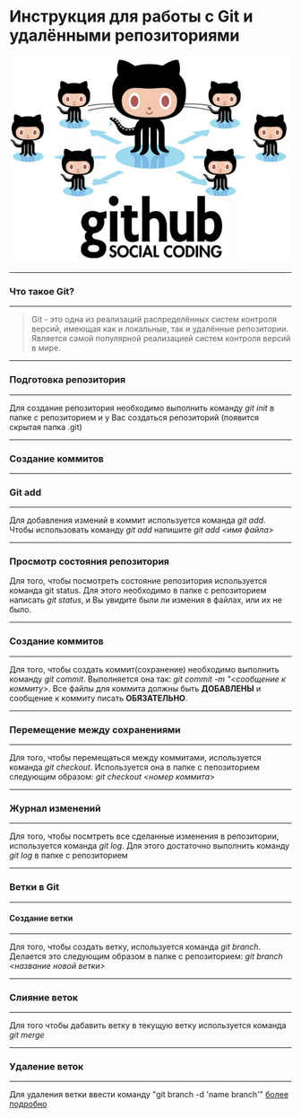 # Инструкция для работы с Git и удалёнными репозиториями
![gitimage](gitimage.png)
____
### Что такое Git?
___
> Git - это одна из реализаций распределённых систем контроля версий, имеющая как и локальные, так и удалённые репозитории. Является самой популярной реализацией систем контроля версий в мире.

___
### Подготовка репозитория
___
Для создание репозитория необходимо выполнить команду *git init* в папке с репозиторием и у Вас создаться репозиторий (появится скрытая папка .git)
___
### Создание коммитов
____
### Git add
____
Для добавления измений в коммит используется команда *git add*. Чтобы использовать команду *git add* напишите *git add <имя файла>*
___
### Просмотр состояния репозитория
Для того, чтобы посмотреть состояние репозитория используется команда git status. Для этого необходимо в папке с репозиторием написать *git status*, и Вы увидите были ли измения в файлах, или их не было.
_____________
### Создание коммитов
____
Для того, чтобы создать коммит(сохранение) необходимо выполнить команду *git commit*. Выполняется она так: *git commit -m "<сообщение к коммиту>*. Все файлы для коммита должны быть **ДОБАВЛЕНЫ** и сообщение к коммиту писать **ОБЯЗАТЕЛЬНО**.
_____
### Перемещение между сохранениями
___
Для того, чтобы перемещаться между коммитами, используется команда *git checkout*. Используется она в папке с пепозиторием следующим образом: *git checkout <номер коммита*>
_____
### Журнал изменений
____
Для того, чтобы посмтреть все сделанные изменения в репозитории, используется команда *git log*. Для этого достаточно выполнить команду *git log* в папке с репозиторием
_____
### Ветки в Git
___
#### Создание ветки
_____
Для того, чтобы создать ветку, используется команда *git branch*. Делается это следующим образом в папке с репозиторием: *git branch <название новой ветки>*
___
### Слияние веток
____
Для того чтобы дабавить ветку в текущую ветку используется команда *git merge*
_____
### Удаление веток
____
Для удаления ветки ввести команду "git branch -d 'name branch'"
[более подробно](https://docs.github.com/en/get-started/writing-on-github/getting-started-with-writing-and-formatting-on-github/basic-writing-and-formatting-syntax)